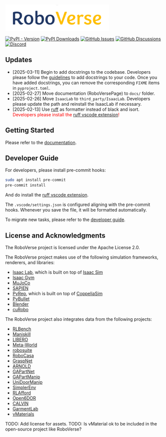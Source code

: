 ![RoboVerse](docs/source/_static/logo_transparent.png)

[![PyPI - Version](https://img.shields.io/pypi/v/roboverse-py/)](https://pypi.org/project/roboverse-py/)
[![PyPI Downloads](https://static.pepy.tech/badge/roboverse-py/)](https://pepy.tech/projects/roboverse-py/)
[![GitHub Issues](https://img.shields.io/github/issues/RoboVerseOrg/RoboVerse)](https://github.com/RoboVerseOrg/RoboVerse/issues)
[![GitHub Discussions](https://img.shields.io/github/discussions/RoboVerseOrg/RoboVerse)](https://github.com/RoboVerseOrg/RoboVerse/discussions)
[![Discord](https://img.shields.io/discord/1356345436927168552?logo=discord)](https://discord.gg/dk8sxFGz)

## Updates
- [2025-03-11] Begin to add docstrings to the codebase. Developers please follow the [guidelines](https://roboverse.wiki/metasim/developer_guide/docstring) to add docstrings to your code. Once you have added docstrings, you can remove the corresponding `FIXME` items in `pyproject.toml`.
- [2025-02-27] Move documentation (RoboVersePage) to `docs/` folder.
- [2025-02-26] Move `IsaacLab` to `third_party/IsaacLab`. Developers please update the path and reinstall the IsaacLab if necessary.
- [2025-02-13] Use [ruff](https://github.com/astral-sh/ruff) as formatter instead of black and isort. <span style="color:red">Developers please install the [ruff vscode extension](https://marketplace.visualstudio.com/items?itemName=charliermarsh.ruff)!</span>

## Getting Started
Please refer to the [documentation](https://roboverse.wiki/metasim/).

## Developer Guide
For developers, please install pre-commit hooks:
```bash
sudo apt install pre-commit
pre-commit install
```

And do install the [ruff vscode extension](https://marketplace.visualstudio.com/items?itemName=charliermarsh.ruff).

The `.vscode/settings.json` is configured aligning with the pre-commit hooks. Whenever you save the file, it will be formatted automatically.

To migrate new tasks, please refer to the [developer guide](https://roboverse.wiki/metasim/developer_guide/new_task).

## License and Acknowledgments

The RoboVerse project is licensed under the Apache License 2.0.

The RoboVerse project makes use of the following simulation frameworks, renderers, and libraries:
- [Isaac Lab](https://github.com/isaac-sim/IsaacLab), which is built on top of [Isaac Sim](https://docs.isaacsim.omniverse.nvidia.com/latest/index.html)
- [Isaac Gym](https://developer.nvidia.com/isaac-gym)
- [MuJoCo](https://github.com/google-deepmind/mujoco)
- [SAPIEN](https://github.com/haosulab/SAPIEN)
- [PyRep](https://github.com/stepjam/PyRep), which is built on top of [CoppeliaSim](https://www.coppeliarobotics.com/)
- [PyBullet](https://github.com/bulletphysics/bullet3)
- [Blender](https://www.blender.org/)
- [cuRobo](https://github.com/NVlabs/curobo)

The RoboVerse project also integrates data from the following projects:
- [RLBench](https://github.com/stepjam/RLBench)
- [Maniskill](https://github.com/haosulab/ManiSkill)
- [LIBERO](https://github.com/Lifelong-Robot-Learning/LIBERO)
- [Meta-World](https://github.com/Farama-Foundation/Metaworld)
- [robosuite](https://github.com/ARISE-Initiative/robosuite)
- [RoboCasa](https://github.com/robocasa/robocasa)
- [GraspNet](https://graspnet.net/)
- [ARNOLD](https://arnold-benchmark.github.io/)
- [GAPartNet](https://github.com/PKU-EPIC/GAPartNet)
- [GAPartManip](https://arxiv.org/abs/2411.18276)
- [UniDoorManip](https://github.com/sectionZ6/UniDoorManip)
- [SimplerEnv](https://github.com/simpler-env/SimplerEnv)
- [RLAfford](https://github.com/hyperplane-lab/RLAfford)
- [Open6DOR](https://github.com/Selina2023/Open6DOR)
- [CALVIN](https://github.com/mees/calvin)
- [GarmentLab](https://github.com/GarmentLab/GarmentLab)
- [vMaterials](https://developer.nvidia.com/vmaterials)

TODO: Add license for assets.
TODO: Is vMaterial ok to be included in the open-source project like RoboVerse?
